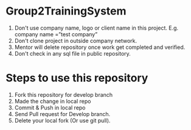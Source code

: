 # Group2TrainingSystem

1. Don't use company name, logo or client name in this project. E.g. company name =”test company”
2. Don't clone project in outside company network.
3. Mentor will delete repository once work get completed and verified.
4. Don't check in any sql file in public repository.

# Steps to use this repository

1. Fork this repository for develop branch
2. Made the change in local repo
3. Commit & Push in local repo
4. Send Pull request for Develop branch.
5. Delete your local fork (Or use git pull).
